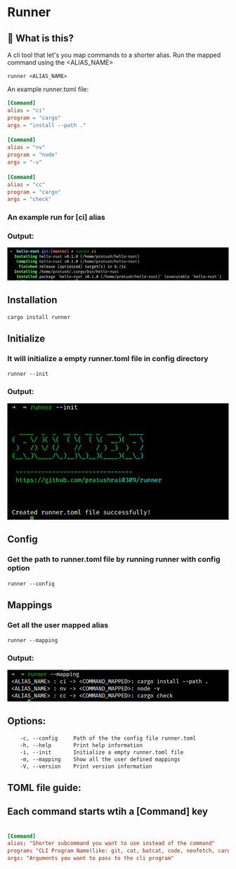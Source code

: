 # Runner

## 🤔 What is this?
A cli tool that let's you map commands to a shorter alias. Run the mapped command using the <ALIAS_NAME>
```
runner <ALIAS_NAME>
```
An example runner.toml file:
```toml
[Command]
alias = "ci"
program = "cargo"
args = "install --path ."

[Command]
alias = "nv"
program = "node"
args = "-v"

[Command]
alias = "cc"
program = "cargo"
args = "check"

```
### An example run for [ci] alias
### Output: 
![ci](images/ci.png)

## Installation
```
cargo install runner
```

## Initialize

### It will initialize a empty runner.toml file in config directory

```
runner --init
```
### Output:
![init](images/init.png)


## Config

### Get the path to runner.toml file by running runner with config option
```
runner --config
```

## Mappings

### Get all the user mapped alias

```
runner --mapping
```
### Output: 

![mapping](images/mapping.png)

## Options:

```
    -c, --config     Path of the the config file runner.toml
    -h, --help       Print help information
    -i, --init       Initialize a empty runner.toml file
    -m, --mapping    Show all the user defined mappings
    -V, --version    Print version information
```

## TOML file guide:

## Each command starts wtih a [Command] key


```toml

[Command]
alias: "Shorter subcommand you want to use instead of the command"
program: "CLI Program Name(like: git, cat, batcat, code, neofetch, cargo, python, node, npm etc.)"
args: "Arguments you want to pass to the cli program"
```
